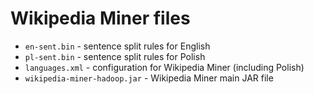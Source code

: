 # Wikipedia Miner files

* `en-sent.bin` - sentence split rules for English
* `pl-sent.bin` - sentence split rules for Polish
* `languages.xml` - configuration for Wikipedia Miner (including Polish)
* `wikipedia-miner-hadoop.jar` - Wikipedia Miner main JAR file
